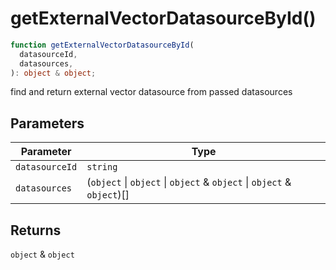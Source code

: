 # getExternalVectorDatasourceById()

```ts
function getExternalVectorDatasourceById(
  datasourceId,
  datasources,
): object & object;
```

find and return external vector datasource from passed datasources

## Parameters

| Parameter      | Type                                                                   |
| -------------- | ---------------------------------------------------------------------- |
| `datasourceId` | `string`                                                               |
| `datasources`  | (`object` \| `object` \| `object` & `object` \| `object` & `object`)[] |

## Returns

`object` & `object`
